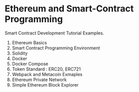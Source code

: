 # Ethereum and Smart-Contract Programming

Smart Contract Development Tutorial Examples.
1. Ethereum Basics
2. Smart Contract Programming Environment
3. Solidity
4. Docker
5. Docker Compose
6. Token Standard : ERC20, ERC721
7. Webpack and Metacoin Exmaples
8. Ethereum Private Network
9. Simple Ethereum Block Explorer

